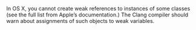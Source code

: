 In OS X, you cannot create weak references to instances of some classes (see the full list from Apple’s documentation.) The Clang compiler should warn about assignments of such objects to weak variables.
